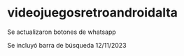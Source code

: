 # videojuegosretroandroidalta

Se actualizaron botones de whatsapp

Se incluyó barra de búsqueda 12/11/2023
